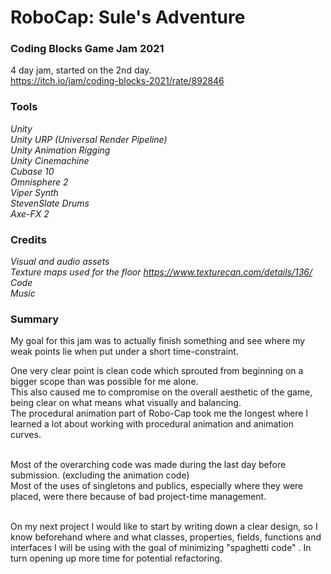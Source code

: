 # RoboCap: Sule's Adventure
### Coding Blocks Game Jam 2021
4 day jam, started on the 2nd day.    
https://itch.io/jam/coding-blocks-2021/rate/892846
  <br/>
  
  ### Tools
  *Unity<br/>
  Unity URP (Universal Render Pipeline)<br/>
  Unity Animation Rigging<br/>
  Unity Cinemachine<br/>
  Cubase 10<br/>
  Omnisphere 2<br/>
  Viper Synth<br/>
  StevenSlate Drums<br/>
  Axe-FX 2*<br/>
  
  ### Credits
  *Visual and audio assets<br/>
  Texture maps used for the floor https://www.texturecan.com/details/136/ <br/>
  Code<br/>
  Music*<br/> 

  
  ### Summary
  
My goal for this jam was to actually finish something and see where my weak points lie when put under a short time-constraint. 

One very clear point is clean code which sprouted from beginning on a bigger scope than was possible for me alone.  
This also caused me to compromise on the overall aesthetic of the game, being clear on what means what visually and balancing.   
The procedural animation part of Robo-Cap took me the longest where I learned a lot about working with procedural animation and animation curves.   <br/><br/>

Most of the overarching code was made during the last day before submission. (excluding the animation code)  <br/>
Most of the uses of singletons and publics, especially where they were placed, were there because of bad project-time management.  <br/> <br/>

On my next project I would like to start by writing down a clear design, so I know beforehand where and what classes, properties, fields, functions and interfaces I will be using
with the goal of minimizing "spaghetti code" . In turn opening up more time for potential refactoring. 
